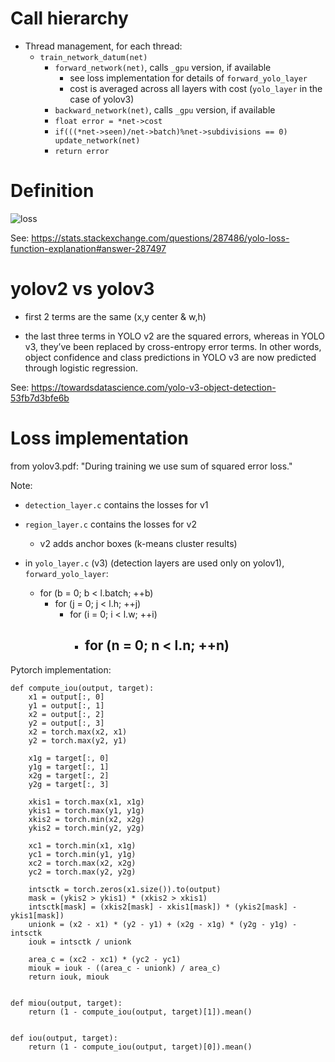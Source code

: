# Call hierarchy

- Thread management, for each thread:
  - `train_network_datum(net)`
    - `forward_network(net)`, calls `_gpu` version, if available
      - see loss implementation for details of `forward_yolo_layer`
      - cost is averaged across all layers with cost (`yolo_layer` in the case of yolov3)
    - `backward_network(net)`, calls `_gpu` version, if available
    - `float error = *net->cost`
    - `if(((*net->seen)/net->batch)%net->subdivisions == 0) update_network(net)`
    - `return error`

# Definition

![loss](/assets/img/loss-yolov2.png?raw=true)

See: https://stats.stackexchange.com/questions/287486/yolo-loss-function-explanation#answer-287497

# yolov2 vs yolov3

- first 2 terms are the same (x,y center & w,h)

- the last three terms in YOLO v2 are the squared errors, whereas in YOLO v3, they’ve been replaced by cross-entropy error terms. In other words, object confidence and class predictions in YOLO v3 are now predicted through logistic regression.

See: https://towardsdatascience.com/yolo-v3-object-detection-53fb7d3bfe6b

# Loss implementation

from yolov3.pdf: "During training we use sum of squared error loss."

Note:
 - `detection_layer.c` contains the losses for v1
 - `region_layer.c` contains the losses for v2
   - v2 adds anchor boxes (k-means cluster results)

- in `yolo_layer.c` (v3) (detection layers are used only on yolov1), `forward_yolo_layer`:
  - for (b = 0; b < l.batch; ++b)
    - for (j = 0; j < l.h; ++j)
      - for (i = 0; i < l.w; ++i)
        - for (n = 0; n < l.n; ++n)
          - 


Pytorch implementation:

    def compute_iou(output, target):
        x1 = output[:, 0]
        y1 = output[:, 1]
        x2 = output[:, 2]
        y2 = output[:, 3]
        x2 = torch.max(x2, x1)
        y2 = torch.max(y2, y1)

        x1g = target[:, 0]
        y1g = target[:, 1]
        x2g = target[:, 2]
        y2g = target[:, 3]

        xkis1 = torch.max(x1, x1g)
        ykis1 = torch.max(y1, y1g)
        xkis2 = torch.min(x2, x2g)
        ykis2 = torch.min(y2, y2g)

        xc1 = torch.min(x1, x1g)
        yc1 = torch.min(y1, y1g)
        xc2 = torch.max(x2, x2g)
        yc2 = torch.max(y2, y2g)

        intsctk = torch.zeros(x1.size()).to(output)
        mask = (ykis2 > ykis1) * (xkis2 > xkis1)
        intsctk[mask] = (xkis2[mask] - xkis1[mask]) * (ykis2[mask] - ykis1[mask])
        unionk = (x2 - x1) * (y2 - y1) + (x2g - x1g) * (y2g - y1g) - intsctk
        iouk = intsctk / unionk

        area_c = (xc2 - xc1) * (yc2 - yc1)
        miouk = iouk - ((area_c - unionk) / area_c)
        return iouk, miouk


    def miou(output, target):
        return (1 - compute_iou(output, target)[1]).mean()


    def iou(output, target):
        return (1 - compute_iou(output, target)[0]).mean()
